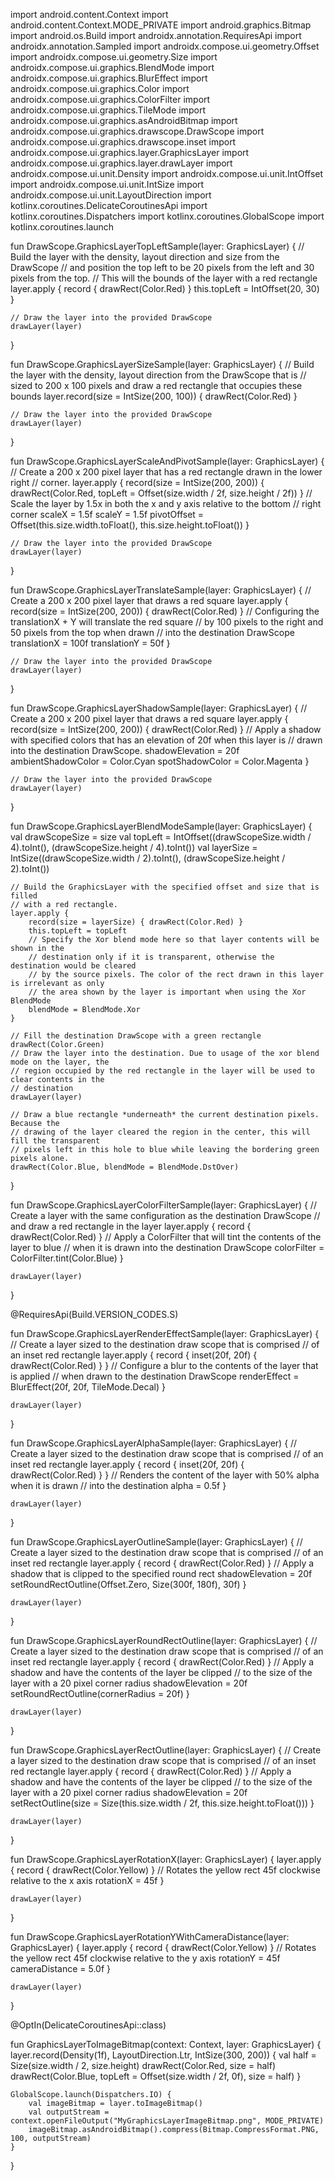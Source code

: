 






import android.content.Context
import android.content.Context.MODE_PRIVATE
import android.graphics.Bitmap
import android.os.Build
import androidx.annotation.RequiresApi
import androidx.annotation.Sampled
import androidx.compose.ui.geometry.Offset
import androidx.compose.ui.geometry.Size
import androidx.compose.ui.graphics.BlendMode
import androidx.compose.ui.graphics.BlurEffect
import androidx.compose.ui.graphics.Color
import androidx.compose.ui.graphics.ColorFilter
import androidx.compose.ui.graphics.TileMode
import androidx.compose.ui.graphics.asAndroidBitmap
import androidx.compose.ui.graphics.drawscope.DrawScope
import androidx.compose.ui.graphics.drawscope.inset
import androidx.compose.ui.graphics.layer.GraphicsLayer
import androidx.compose.ui.graphics.layer.drawLayer
import androidx.compose.ui.unit.Density
import androidx.compose.ui.unit.IntOffset
import androidx.compose.ui.unit.IntSize
import androidx.compose.ui.unit.LayoutDirection
import kotlinx.coroutines.DelicateCoroutinesApi
import kotlinx.coroutines.Dispatchers
import kotlinx.coroutines.GlobalScope
import kotlinx.coroutines.launch


fun DrawScope.GraphicsLayerTopLeftSample(layer: GraphicsLayer) {
// Build the layer with the density, layout direction and size from the DrawScope
// and position the top left to be 20 pixels from the left and 30 pixels from the top.
// This will the bounds of the layer with a red rectangle
layer.apply {
record { drawRect(Color.Red) }
this.topLeft = IntOffset(20, 30)
}

    // Draw the layer into the provided DrawScope
    drawLayer(layer)
}


fun DrawScope.GraphicsLayerSizeSample(layer: GraphicsLayer) {
// Build the layer with the density, layout direction from the DrawScope that is
// sized to 200 x 100 pixels and draw a red rectangle that occupies these bounds
layer.record(size = IntSize(200, 100)) { drawRect(Color.Red) }

    // Draw the layer into the provided DrawScope
    drawLayer(layer)
}


fun DrawScope.GraphicsLayerScaleAndPivotSample(layer: GraphicsLayer) {
// Create a 200 x 200 pixel layer that has a red rectangle drawn in the lower right
// corner.
layer.apply {
record(size = IntSize(200, 200)) {
drawRect(Color.Red, topLeft = Offset(size.width / 2f, size.height / 2f))
}
// Scale the layer by 1.5x in both the x and y axis relative to the bottom
// right corner
scaleX = 1.5f
scaleY = 1.5f
pivotOffset = Offset(this.size.width.toFloat(), this.size.height.toFloat())
}

    // Draw the layer into the provided DrawScope
    drawLayer(layer)
}


fun DrawScope.GraphicsLayerTranslateSample(layer: GraphicsLayer) {
// Create a 200 x 200 pixel layer that draws a red square
layer.apply {
record(size = IntSize(200, 200)) { drawRect(Color.Red) }
// Configuring the translationX + Y will translate the red square
// by 100 pixels to the right and 50 pixels from the top when drawn
// into the destination DrawScope
translationX = 100f
translationY = 50f
}

    // Draw the layer into the provided DrawScope
    drawLayer(layer)
}


fun DrawScope.GraphicsLayerShadowSample(layer: GraphicsLayer) {
// Create a 200 x 200 pixel layer that draws a red square
layer.apply {
record(size = IntSize(200, 200)) { drawRect(Color.Red) }
// Apply a shadow with specified colors that has an elevation of 20f when this layer is
// drawn into the destination DrawScope.
shadowElevation = 20f
ambientShadowColor = Color.Cyan
spotShadowColor = Color.Magenta
}

    // Draw the layer into the provided DrawScope
    drawLayer(layer)
}


fun DrawScope.GraphicsLayerBlendModeSample(layer: GraphicsLayer) {
val drawScopeSize = size
val topLeft = IntOffset((drawScopeSize.width / 4).toInt(), (drawScopeSize.height / 4).toInt())
val layerSize = IntSize((drawScopeSize.width / 2).toInt(), (drawScopeSize.height / 2).toInt())

    // Build the GraphicsLayer with the specified offset and size that is filled
    // with a red rectangle.
    layer.apply {
        record(size = layerSize) { drawRect(Color.Red) }
        this.topLeft = topLeft
        // Specify the Xor blend mode here so that layer contents will be shown in the
        // destination only if it is transparent, otherwise the destination would be cleared
        // by the source pixels. The color of the rect drawn in this layer is irrelevant as only
        // the area shown by the layer is important when using the Xor BlendMode
        blendMode = BlendMode.Xor
    }

    // Fill the destination DrawScope with a green rectangle
    drawRect(Color.Green)
    // Draw the layer into the destination. Due to usage of the xor blend mode on the layer, the
    // region occupied by the red rectangle in the layer will be used to clear contents in the
    // destination
    drawLayer(layer)

    // Draw a blue rectangle *underneath* the current destination pixels. Because the
    // drawing of the layer cleared the region in the center, this will fill the transparent
    // pixels left in this hole to blue while leaving the bordering green pixels alone.
    drawRect(Color.Blue, blendMode = BlendMode.DstOver)
}


fun DrawScope.GraphicsLayerColorFilterSample(layer: GraphicsLayer) {
// Create a layer with the same configuration as the destination DrawScope
// and draw a red rectangle in the layer
layer.apply {
record { drawRect(Color.Red) }
// Apply a ColorFilter that will tint the contents of the layer to blue
// when it is drawn into the destination DrawScope
colorFilter = ColorFilter.tint(Color.Blue)
}

    drawLayer(layer)
}

@RequiresApi(Build.VERSION_CODES.S)

fun DrawScope.GraphicsLayerRenderEffectSample(layer: GraphicsLayer) {
// Create a layer sized to the destination draw scope that is comprised
// of an inset red rectangle
layer.apply {
record { inset(20f, 20f) { drawRect(Color.Red) } }
// Configure a blur to the contents of the layer that is applied
// when drawn to the destination DrawScope
renderEffect = BlurEffect(20f, 20f, TileMode.Decal)
}

    drawLayer(layer)
}


fun DrawScope.GraphicsLayerAlphaSample(layer: GraphicsLayer) {
// Create a layer sized to the destination draw scope that is comprised
// of an inset red rectangle
layer.apply {
record { inset(20f, 20f) { drawRect(Color.Red) } }
// Renders the content of the layer with 50% alpha when it is drawn
// into the destination
alpha = 0.5f
}

    drawLayer(layer)
}


fun DrawScope.GraphicsLayerOutlineSample(layer: GraphicsLayer) {
// Create a layer sized to the destination draw scope that is comprised
// of an inset red rectangle
layer.apply {
record { drawRect(Color.Red) }
// Apply a shadow that is clipped to the specified round rect
shadowElevation = 20f
setRoundRectOutline(Offset.Zero, Size(300f, 180f), 30f)
}

    drawLayer(layer)
}


fun DrawScope.GraphicsLayerRoundRectOutline(layer: GraphicsLayer) {
// Create a layer sized to the destination draw scope that is comprised
// of an inset red rectangle
layer.apply {
record { drawRect(Color.Red) }
// Apply a shadow and have the contents of the layer be clipped
// to the size of the layer with a 20 pixel corner radius
shadowElevation = 20f
setRoundRectOutline(cornerRadius = 20f)
}

    drawLayer(layer)
}


fun DrawScope.GraphicsLayerRectOutline(layer: GraphicsLayer) {
// Create a layer sized to the destination draw scope that is comprised
// of an inset red rectangle
layer.apply {
record { drawRect(Color.Red) }
// Apply a shadow and have the contents of the layer be clipped
// to the size of the layer with a 20 pixel corner radius
shadowElevation = 20f
setRectOutline(size = Size(this.size.width / 2f, this.size.height.toFloat()))
}

    drawLayer(layer)
}


fun DrawScope.GraphicsLayerRotationX(layer: GraphicsLayer) {
layer.apply {
record { drawRect(Color.Yellow) }
// Rotates the yellow rect 45f clockwise relative to the x axis
rotationX = 45f
}

    drawLayer(layer)
}


fun DrawScope.GraphicsLayerRotationYWithCameraDistance(layer: GraphicsLayer) {
layer.apply {
record { drawRect(Color.Yellow) }
// Rotates the yellow rect 45f clockwise relative to the y axis
rotationY = 45f
cameraDistance = 5.0f
}

    drawLayer(layer)
}

@OptIn(DelicateCoroutinesApi::class)

fun GraphicsLayerToImageBitmap(context: Context, layer: GraphicsLayer) {
layer.record(Density(1f), LayoutDirection.Ltr, IntSize(300, 200)) {
val half = Size(size.width / 2, size.height)
drawRect(Color.Red, size = half)
drawRect(Color.Blue, topLeft = Offset(size.width / 2f, 0f), size = half)
}

    GlobalScope.launch(Dispatchers.IO) {
        val imageBitmap = layer.toImageBitmap()
        val outputStream = context.openFileOutput("MyGraphicsLayerImageBitmap.png", MODE_PRIVATE)
        imageBitmap.asAndroidBitmap().compress(Bitmap.CompressFormat.PNG, 100, outputStream)
    }
}
